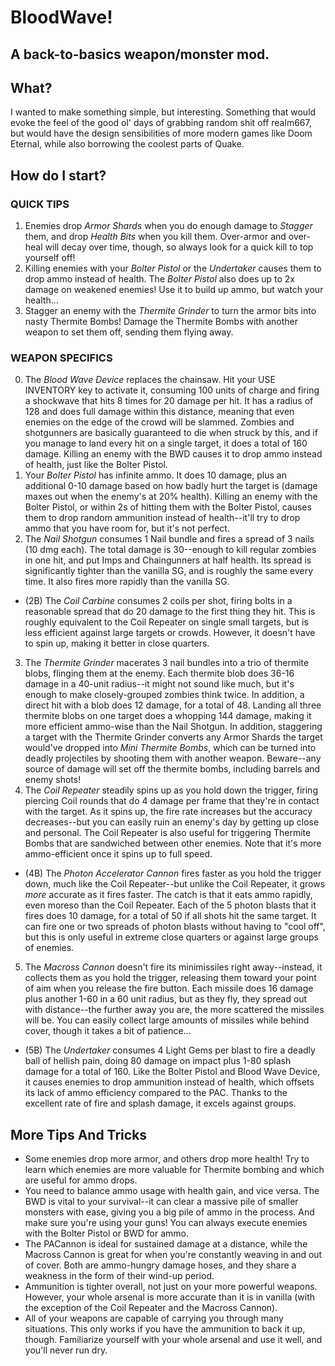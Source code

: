 # BloodWave!
A back-to-basics weapon/monster mod.
---

## What?
I wanted to make something simple, but interesting. Something that would evoke the feel of the good ol' days of grabbing random shit off realm667, but would have the design sensibilities of more modern games like Doom Eternal, while also borrowing the coolest parts of Quake.

## How do I start?

### QUICK TIPS
1. Enemies drop *Armor Shards* when you do enough damage to *Stagger* them, and drop *Health Bits* when you kill them. Over-armor and over-heal will decay over time, though, so always look for a quick kill to top yourself off!
2. Killing enemies with your *Bolter Pistol* or the *Undertaker* causes them to drop ammo instead of health. The *Bolter Pistol* also does up to 2x damage on weakened enemies! Use it to build up ammo, but watch your health...
3. Stagger an enemy with the *Thermite Grinder* to turn the armor bits into nasty Thermite Bombs! Damage the Thermite Bombs with another weapon to set them off, sending them flying away.

### WEAPON SPECIFICS
0. The *Blood Wave Device* replaces the chainsaw. Hit your USE INVENTORY key to activate it, consuming 100 units of charge and firing a shockwave that hits 8 times for 20 damage per hit. It has a radius of 128 and does full damage within this distance, meaning that even enemies on the edge of the crowd will be slammed. Zombies and shotgunners are basically guaranteed to die when struck by this, and if you manage to land every hit on a single target, it does a total of 160 damage. Killing an enemy with the BWD causes it to drop ammo instead of health, just like the Bolter Pistol.
1. Your *Bolter Pistol* has infinite ammo. It does 10 damage, plus an additional 0-10 damage based on how badly hurt the target is (damage maxes out when the enemy's at 20% health). Killing an enemy with the Bolter Pistol, or within 2s of hitting them with the Bolter Pistol, causes them to drop random ammunition instead of health--it'll try to drop ammo that you have room for, but it's not perfect.
2. The *Nail Shotgun* consumes 1 Nail bundle and fires a spread of 3 nails (10 dmg each). The total damage is 30--enough to kill regular zombies in one hit, and put Imps and Chaingunners at half health. Its spread is significantly tighter than the vanilla SG, and is roughly the same every time. It also fires more rapidly than the vanilla SG.
- (2B) The *Coil Carbine* consumes 2 coils per shot, firing bolts in a reasonable spread that do 20 damage to the first thing they hit. This is roughly equivalent to the Coil Repeater on single small targets, but is less efficient against large targets or crowds. However, it doesn't have to spin up, making it better in close quarters.
3. The *Thermite Grinder* macerates 3 nail bundles into a trio of thermite blobs, flinging them at the enemy. Each thermite blob does 36-16 damage in a 40-unit radius--it might not sound like much, but it's enough to make closely-grouped zombies think twice. In addition, a direct hit with a blob does 12 damage, for a total of 48. Landing all three thermite blobs on one target does a whopping 144 damage, making it more efficient ammo-wise than the Nail Shotgun. In addition, staggering a target with the Thermite Grinder converts any Armor Shards the target would've dropped into *Mini Thermite Bombs*, which can be turned into deadly projectiles by shooting them with another weapon. Beware--any source of damage will set off the thermite bombs, including barrels and enemy shots!
4. The *Coil Repeater* steadily spins up as you hold down the trigger, firing piercing Coil rounds that do 4 damage per frame that they're in contact with the target. As it spins up, the fire rate increases but the accuracy decreases--but you can easily ruin an enemy's day by getting up close and personal. The Coil Repeater is also useful for triggering Thermite Bombs that are sandwiched between other enemies. Note that it's more ammo-efficient once it spins up to full speed.
- (4B) The *Photon Accelerator Cannon* fires faster as you hold the trigger down, much like the Coil Repeater--but unlike the Coil Repeater, it grows *more* accurate as it fires faster. The catch is that it eats ammo rapidly, even moreso than the Coil Repeater. Each of the 5 photon blasts that it fires does 10 damage, for a total of 50 if all shots hit the same target. It can fire one or two spreads of photon blasts without having to "cool off", but this is only useful in extreme close quarters or against large groups of enemies.
5. The *Macross Cannon* doesn't fire its minimissiles right away--instead, it collects them as you hold the trigger, releasing them toward your point of aim when you release the fire button. Each missile does 16 damage plus another 1-60 in a 60 unit radius, but as they fly, they spread out with distance--the further away you are, the more scattered the missiles will be. You can easily collect large amounts of missiles while behind cover, though it takes a bit of patience...
- (5B) The *Undertaker* consumes 4 Light Gems per blast to fire a deadly ball of hellish pain, doing 80 damage on impact plus 1-80 splash damage for a total of 160. Like the Bolter Pistol and Blood Wave Device, it causes enemies to drop ammunition instead of health, which offsets its lack of ammo efficiency compared to the PAC. Thanks to the excellent rate of fire and splash damage, it excels against groups.

## More Tips And Tricks
- Some enemies drop more armor, and others drop more health! Try to learn which enemies are more valuable for Thermite bombing and which are useful for ammo drops.
- You need to balance ammo usage with health gain, and vice versa. The BWD is vital to your survival--it can clear a massive pile of smaller monsters with ease, giving you a big pile of ammo in the process. And make sure you're using your guns! You can always execute enemies with the Bolter Pistol or BWD for ammo.
- The PACannon is ideal for sustained damage at a distance, while the Macross Cannon is great for when you're constantly weaving in and out of cover. Both are ammo-hungry damage hoses, and they share a weakness in the form of their wind-up period.
- Ammunition is tighter overall, not just on your more powerful weapons. However, your whole arsenal is more accurate than it is in vanilla (with the exception of the Coil Repeater and the Macross Cannon).
- All of your weapons are capable of carrying you through many situations. This only works if you have the ammunition to back it up, though. Familiarize yourself with your whole arsenal and use it well, and you'll never run dry.